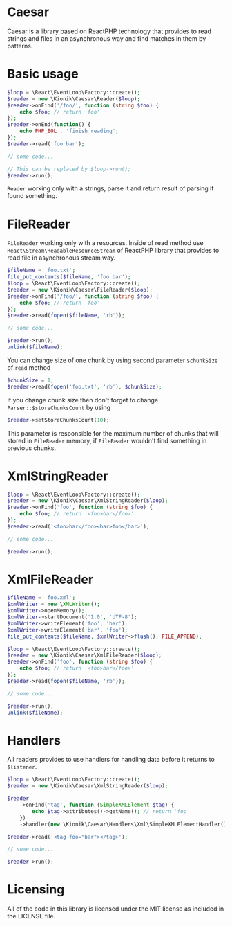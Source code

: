# Caesar

Caesar is a library based on ReactPHP technology that provides to read strings and files in an asynchronous way and find matches in them by patterns.

# Basic usage

```php
$loop = \React\EventLoop\Factory::create();
$reader = new \Kionik\Caesar\Reader($loop);
$reader->onFind('/foo/', function (string $foo) {
    echo $foo; // return 'foo'
});
$reader->onEnd(function() {
    echo PHP_EOL . 'finish reading';
});
$reader->read('foo bar');

// some code...

// This can be replaced by $loop->run();
$reader->run();
```
`Reader` working only with a strings, parse it and return result of parsing if found something.

# FileReader

`FileReader` working only with a resources. Inside of read method use `React\Stream\ReadableResourceStream` of ReactPHP library that provides to read file in asynchronous stream way. 

```php
$fileName = 'foo.txt';
file_put_contents($fileName, 'foo bar');
$loop = \React\EventLoop\Factory::create();
$reader = new \Kionik\Caesar\FileReader($loop);
$reader->onFind('/foo/', function (string $foo) {
    echo $foo; // return 'foo'
});
$reader->read(fopen($fileName, 'rb'));

// some code...

$reader->run();
unlink($fileName);
```
You can change size of one chunk by using second parameter `$chunkSize` of `read` method
```php
$chunkSize = 1;
$reader->read(fopen('foo.txt', 'rb'), $chunkSize);
```
If you change chunk size then don't forget to change `Parser::$storeChunksCount` by using 
```php
$reader->setStoreChunksCount(10);
```
This parameter is responsible for the maximum number of chunks that will stored in `FileReader` memory, if `FileReader` wouldn't find something in previous chunks.

# XmlStringReader
```php
$loop = \React\EventLoop\Factory::create();
$reader = new \Kionik\Caesar\XmlStringReader($loop);
$reader->onFind('foo', function (string $foo) {
    echo $foo; // return '<foo>bar</foo>'
});
$reader->read('<foo>bar</foo><bar>foo</bar>');

// some code...

$reader->run();
```

# XmlFileReader
```php
$fileName = 'foo.xml';
$xmlWriter = new \XMLWriter();
$xmlWriter->openMemory();
$xmlWriter->startDocument('1.0', 'UTF-8');
$xmlWriter->writeElement('foo', 'bar');
$xmlWriter->writeElement('bar', 'foo');
file_put_contents($fileName, $xmlWriter->flush(), FILE_APPEND);

$loop = \React\EventLoop\Factory::create();
$reader = new \Kionik\Caesar\XmlFileReader($loop);
$reader->onFind('foo', function (string $foo) {
    echo $foo; // return '<foo>bar</foo>'
});
$reader->read(fopen($fileName, 'rb'));

// some code...

$reader->run();
unlink($fileName);
```

# Handlers

All readers provides to use handlers for handling data before it returns to `$listener`.
```php
$loop = \React\EventLoop\Factory::create();
$reader = new \Kionik\Caesar\XmlStringReader($loop);

$reader
    ->onFind('tag', function (SimpleXMLElement $tag) {
        echo $tag->attributes()->getName(); // return 'foo'
    })
    ->handler(new \Kionik\Caesar\Handlers\Xml\SimpleXMLElementHandler());

$reader->read('<tag foo="bar"></tag>');

// some code...

$reader->run();
```

# Licensing

All of the code in this library is licensed under the MIT license as included in the LICENSE file.